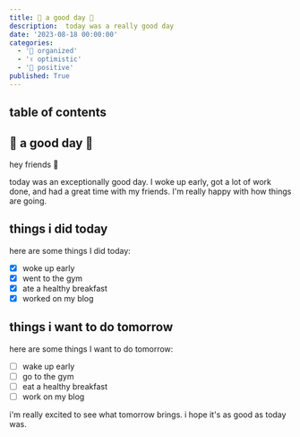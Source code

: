 ```yaml
---
title: 🎉 a good day 🎉
description:  today was a really good day
date: '2023-08-18 00:00:00'
categories:
  - '📁 organized'
  - '✌️ optimistic'
  - '🌟 positive'
published: True
---
```


## table of contents

## 📑 a good day 📑

hey friends 👋

today was an exceptionally good day. I woke up early, got a lot of work done, and had a great time with my friends. I'm really happy with how things are going.

## things i did today

here are some things I did today:
- [x] woke up early
- [x] went to the gym
- [x] ate a healthy breakfast
- [x] worked on my blog

## things i want to do tomorrow

here are some things I want to do tomorrow:
- [ ] wake up early
- [ ] go to the gym
- [ ] eat a healthy breakfast
- [ ] work on my blog

i'm really excited to see what tomorrow brings. i hope it's as good as today was.